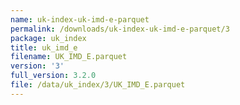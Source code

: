 ```yaml
---
name: uk-index-uk-imd-e-parquet
permalink: /downloads/uk-index-uk-imd-e-parquet/3
package: uk_index
title: uk_imd_e
filename: UK_IMD_E.parquet
version: '3'
full_version: 3.2.0
file: /data/uk_index/3/UK_IMD_E.parquet
---
```

